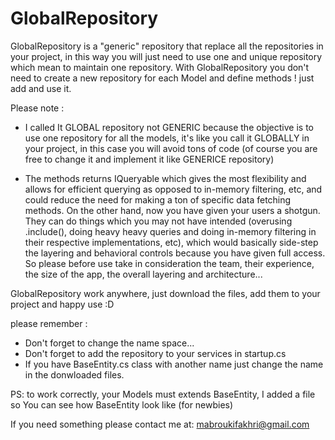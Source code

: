 # GlobalRepository

GlobalRepository is a "generic" repository that replace all the repositories in your project, in this way you will just need to use one and unique repository which mean to maintain one repository. With GlobalRepository you don't need to create a new repository for each Model and define methods ! just add and use it.

Please note :
- I called It GLOBAL repository not GENERIC because the objective is to use one repository for all the models, it's like you call it GLOBALLY in your project, in this case you will avoid tons of code (of course you are free to change it and implement it like GENERICE repository)

- The methods returns IQueryable which gives the most flexibility and allows for efficient querying as opposed to in-memory filtering, etc, and could reduce the need for making a ton of specific data fetching methods. On the other hand, now you have given your users a shotgun. They can do things which you may not have intended (overusing .include(), doing heavy heavy queries and doing in-memory filtering in their respective implementations, etc), which would basically side-step the layering and behavioral controls because you have given full access. So please before use take in consideration the team, their experience, the size of the app, the overall layering and architecture...

GlobalRepository work anywhere, just download the files, add them to your project and happy use :D 

please remember :
- Don't forget to change the name space...
- Don't forget to add the repository to your services in startup.cs
- If you have BaseEntity.cs class with another name just change the name in the donwloaded files.

PS: to work correctly, your Models must extends BaseEntity, I added a file so You can see how BaseEntity look like (for newbies)

If you need something please contact me at: mabroukifakhri@gmail.com
